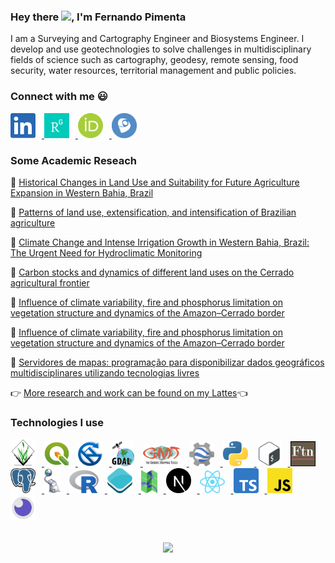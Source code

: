 ### Hey there <img src="https://media.giphy.com/media/hvRJCLFzcasrR4ia7z/giphy.gif" width="25px">, I'm Fernando Pimenta

I am a Surveying and Cartography Engineer and Biosystems Engineer. I develop and use geotechnologies to solve challenges in multidisciplinary fields of science such as cartography, geodesy, remote sensing, food security, water resources, territorial management and public policies.

### Connect with me :smiley:
<a href="https://www.linkedin.com/in/fernando-m-pimenta/">
  <img style="margin-right: 10px;" alt="Fernando's LinkdIn" width="40px" src="./socialnetworks/LinkedIn.png" />
</a>

<a href="https://www.researchgate.net/profile/Fernando-Pimenta-2">
  <img style="margin-right: 10px;" alt="Fernando's Research Gate" width="40px" src="./socialnetworks/ResearchGate.png" />
</a>

<a href="https://orcid.org/0000-0002-7589-5721">
  <img style="margin-right: 10px;" alt="Fernando's ORCID" width="40px" src="./socialnetworks/OrcID.png" />
</a>

<a href="http://lattes.cnpq.br/0646984654461300">
  <img style="margin-right: 10px;" alt="Fernando's Academic CV" width="40px" src="./socialnetworks/Lattes.png" />
</a>

<br />

### Some Academic Reseach
:page_with_curl: [Historical Changes in Land Use and Suitability for Future Agriculture Expansion in Western Bahia, Brazil](https://www.mdpi.com/2072-4292/13/6/1088)

:page_with_curl: [Patterns of land use, extensification, and intensification of Brazilian agriculture](http://doi.wiley.com/10.1111/gcb.13314)

:page_with_curl: [ Climate Change and Intense Irrigation Growth in Western Bahia, Brazil: The Urgent Need for Hydroclimatic Monitoring](https://www.mdpi.com/2073-4441/11/5/933)

:page_with_curl: [Carbon stocks and dynamics of different land uses on the Cerrado agricultural frontier](https://dx.plos.org/10.1371/journal.pone.0241637)

:page_with_curl: [Influence of climate variability, fire and phosphorus limitation on vegetation structure and dynamics of the Amazon–Cerrado border](https://bg.copernicus.org/articles/15/919/2018/)

:page_with_curl: [Influence of climate variability, fire and phosphorus limitation on vegetation structure and dynamics of the Amazon–Cerrado border](https://bg.copernicus.org/articles/15/919/2018/)

:blue_book: [Servidores de mapas: programação para disponibilizar dados geográficos multidisciplinares utilizando tecnologias livres](https://www.embrapa.br/busca-de-publicacoes/-/publicacao/950263/servidores-de-mapas-programacao-para-disponibilizar-dados-geograficos-multidisciplinares-utilizando-tecnologias-livres)

:point_right: [More research and work can be found on my Lattes](http://lattes.cnpq.br/0646984654461300):point_left:

### Technologies I use
<a href="https://grass.osgeo.org/">
  <img style="margin-right: 10px;" alt="GRASS GIS" width="40px" src="./technologies/grassgis.png" />
</a>
<a href="https://qgis.org">
  <img style="margin-right: 10px;" alt="QGIS" width="40px" src="./technologies/qgis.png" />
</a>
<a href="http://www.saga-gis.org/">
  <img style="margin-right: 10px;" alt="SAGA GIS" width="40px" src="./technologies/sagagis.png" />
</a>
<a href="https://gdal.org/">
  <img style="margin-right: 10px;" alt="GDAL" width="36px" src="./technologies/gdal.png" />
</a>
<a href="https://www.generic-mapping-tools.org/">
  <img style="margin-right: 10px;" alt="Generic Mapping Tools" width="60px" src="./technologies/gmt.png" />
</a>
<a href="https://earthengine.google.com/">
  <img style="margin-right: 10px;" alt="Google Earth Engine" width="40px" src="./technologies/gee.png" />
</a>
<a href="https://www.python.org/">
  <img style="margin-right: 10px;" alt="Python" width="40px" src="./technologies/python.svg" />
</a>
<a href="https://devdocs.io/bash/">
  <img style="margin-right: 10px;" alt="Bash - Bourne again Shell Script" width="40px" src="./technologies/shellscript.png" />
</a>
<a href="https://www.fortran90.org/">
  <img style="margin-right: 10px;" alt="Fortran" width="40px" src="./technologies/fortran.png" />
</a>
<a href="https://www.postgresql.org/">
  <img style="margin-right: 10px;" alt="PostgreSQL" width="40px" src="./technologies/postgresql.svg" />
</a>
<a href="https://postgis.net/">
  <img style="margin-right: 10px;" alt="PostGIS" width="26px" src="./technologies/postgis.png" />
</a>
<a href="https://www.r-project.org/">
  <img style="margin-right: 10px;" alt="R Statistical computing" width="47px" src="./technologies/R.svg" />
</a>
<a href="https://openlayers.org/">
  <img style="margin-right: 10px;" alt="Openlayers" width="40px" src="./technologies/openlayers.png" />
</a>
<a href="https://mapserver.org/">
  <img style="margin-right: 10px;" alt="Mapserver - Open source web mapping" width="26px" src="./technologies/mapserver.png" />
</a>
<a href="https://nextjs.org/">
  <img style="margin-right: 10px;" alt="NextJS" width="40px" src="./technologies/nextjs.svg" />
</a>
<a href="https://reactjs.org/">
  <img style="margin-right: 10px;" alt="ReactJS" width="40px" src="./technologies/reactjs.svg" />
</a>
<a href="https://www.typescriptlang.org/">
  <img style="margin-right: 10px;" alt="TypeScript" width="40px" src="./technologies/typescript.png" />
</a>
<a href="https://www.javascript.com/">
  <img style="margin-right: 10px;" alt="JavaScript" width="40px" src="./technologies/javascript.png" />
</a>
<a href="https://insomnia.rest/">
  <img style="margin-right: 10px;" alt="Insomnia" width="40px" src="./technologies/insomnia.png" />
</a>
<br /> <br />

<div align="center">
  <p>
    <a href="https://github.com/pimentafm">
      <img align="center" src="https://github-readme-stats.vercel.app/api?username=pimentafm&theme=tokyonight&show_icons=true&hide_border=true" />
    </a>
  </p>
</div>
<br />
